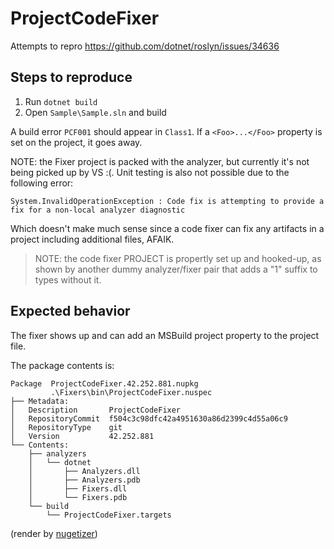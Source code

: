 ﻿# ProjectCodeFixer

Attempts to repro https://github.com/dotnet/roslyn/issues/34636

## Steps to reproduce

1. Run `dotnet build`
1. Open `Sample\Sample.sln` and build

A build error `PCF001` should appear in `Class1`. 
If a `<Foo>...</Foo>` property is set on the project, it goes away.


NOTE: the Fixer project is packed with the analyzer, but currently it's not being 
picked up by VS :(. Unit testing is also not possible due to the following error:

```
System.InvalidOperationException : Code fix is attempting to provide a fix for a non-local analyzer diagnostic
```

Which doesn't make much sense since a code fixer can fix any artifacts in a project 
including additional files, AFAIK.

> NOTE: the code fixer PROJECT is propertly set up and hooked-up, as shown by 
> another dummy analyzer/fixer pair that adds a "1" suffix to types without it.

## Expected behavior

The fixer shows up and can add an MSBuild project property to the project file.


The package contents is:

```
Package  ProjectCodeFixer.42.252.881.nupkg
         .\Fixers\bin\ProjectCodeFixer.nuspec
├── Metadata:
│   Description       ProjectCodeFixer
│   RepositoryCommit  f504c3c98dfc42a4951630a86d2399c4d55a06c9
│   RepositoryType    git
│   Version           42.252.881
└── Contents:
    ├── analyzers
    │   └── dotnet
    │       ├── Analyzers.dll
    │       ├── Analyzers.pdb
    │       ├── Fixers.dll
    │       └── Fixers.pdb
    └── build
        └── ProjectCodeFixer.targets
```

(render by [nugetizer](https://github.com/devlooped/nugetizer))
